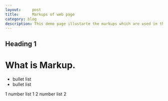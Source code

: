 ```yaml
---
layout:     post
title:      Markups of web page
category: blog
description: This demo page illustarte the markups which are used in this blog. 
---
```


## Heading 1

# What is Markup.

* bullet list 
* bullet list 

1 number list 1
2 number list 2
